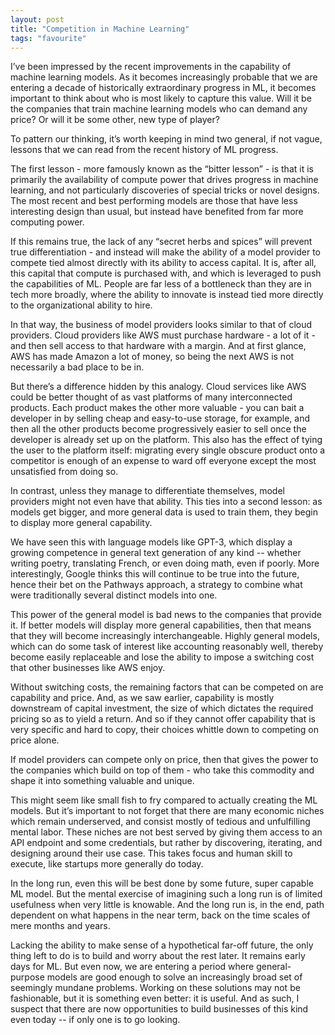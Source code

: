 ```yaml
---
layout: post
title: "Competition in Machine Learning"
tags: "favourite"
---
```


I’ve been impressed by the recent improvements in the capability of machine learning models. As it becomes increasingly probable that we are entering a decade of historically extraordinary progress in ML, it becomes important to think about who is most likely to capture this value. Will it be the companies that train machine learning models who can demand any price? Or will it be some other, new type of player?

To pattern our thinking, it’s worth keeping in mind two general, if not vague, lessons that we can read from the recent history of ML progress.

The first lesson - more famously known as the “bitter lesson” - is that it is primarily the availability of compute power that drives progress in machine learning, and not particularly discoveries of special tricks or novel designs. The most recent and best performing models are those that have less interesting design than usual, but instead have benefited from far more computing power.

If this remains true, the lack of any “secret herbs and spices” will prevent true differentiation - and instead will make the ability of a model provider to compete tied almost directly with its ability to access capital. It is, after all, this capital that compute is purchased with, and which is leveraged to push the capabilities of ML. People are far less of a bottleneck than they are in tech more broadly, where the ability to innovate is instead tied more directly to the organizational ability to hire.

In that way, the business of model providers looks similar to that of cloud providers. Cloud providers like AWS must purchase hardware - a lot of it - and then sell access to that hardware with a margin. And at first glance, AWS has made Amazon a lot of money, so being the next AWS is not necessarily a bad place to be in.

But there’s a difference hidden by this analogy. Cloud services like AWS could be better thought of as vast platforms of many interconnected products. Each product makes the other more valuable - you can bait a developer in by selling cheap and easy-to-use storage, for example, and then all the other products become progressively easier to sell once the developer is already set up on the platform. This also has the effect of tying the user to the platform itself: migrating every single obscure product onto a competitor is enough of an expense to ward off everyone except the most unsatisfied from doing so.

In contrast, unless they manage to differentiate themselves, model providers might not even have that ability. This ties into a second lesson: as models get bigger, and more general data is used to train them, they begin to display more general capability.

We have seen this with language models like GPT-3, which display a growing competence in general text generation of any kind -- whether writing poetry, translating French, or even doing math, even if poorly. More interestingly, Google thinks this will continue to be true into the future, hence their bet on the Pathways approach, a strategy to combine what were traditionally several distinct models into one.

This power of the general model is bad news to the companies that provide it. If better models will display more general capabilities, then that means that they will become increasingly interchangeable. Highly general models, which can do some task of interest like accounting reasonably well, thereby become easily replaceable and lose the ability to impose a switching cost that other businesses like AWS enjoy.

Without switching costs, the remaining factors that can be competed on are capability and price. And, as we saw earlier, capability is mostly downstream of capital investment, the size of which dictates the required pricing so as to yield a return. And so if they cannot offer capability that is very specific and hard to copy, their choices whittle down to competing on price alone.

If model providers can compete only on price, then that gives the power to the companies which build on top of them - who take this commodity and shape it into something valuable and unique.

This might seem like small fish to fry compared to actually creating the ML models. But it’s important to not forget that there are many economic niches which remain underserved, and consist mostly of tedious and unfulfilling mental labor. These niches are not best served by giving them access to an API endpoint and some credentials, but rather by discovering, iterating, and designing around their use case. This takes focus and human skill to execute, like startups more generally do today.

In the long run, even this will be best done by some future, super capable ML model. But the mental exercise of imagining such a long run is of limited usefulness when very little is knowable. And the long run is, in the end, path dependent on what happens in the near term, back on the time scales of mere months and years.

Lacking the ability to make sense of a hypothetical far-off future, the only thing left to do is to build and worry about the rest later. It remains early days for ML. But even now, we are entering a period where general-purpose models are good enough to solve an increasingly broad set of seemingly mundane problems. Working on these solutions may not be fashionable, but it is something even better: it is useful. And as such, I suspect that there are now opportunities to build businesses of this kind even today -- if only one is to go looking.
